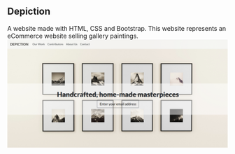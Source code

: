## Depiction

A website made with HTML, CSS and Bootstrap. This website represents an eCommerce website selling gallery paintings.
![Homepage](/img/homepage.png)